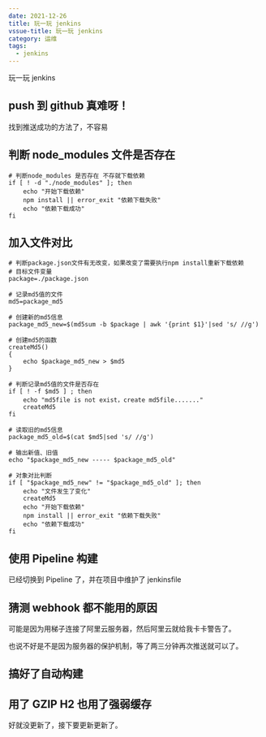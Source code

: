 ```yaml
---
date: 2021-12-26
title: 玩一玩 jenkins
vssue-title: 玩一玩 jenkins
category: 运维
tags:
  - jenkins
---
```


玩一玩 jenkins

<!-- more -->

## push 到 github 真难呀！

找到推送成功的方法了，不容易

## 判断 node_modules 文件是否存在

```shell
# 判断node_modules 是否存在 不存就下载依赖
if [ ! -d "./node_modules" ]; then
	echo "开始下载依赖"
	npm install || error_exit "依赖下载失败"
	echo "依赖下载成功"
fi
```

## 加入文件对比

```shell
# 判断package.json文件有无改变，如果改变了需要执行npm install重新下载依赖
# 目标文件变量
package=./package.json

# 记录md5值的文件
md5=package_md5

# 创建新的md5信息
package_md5_new=$(md5sum -b $package | awk '{print $1}'|sed 's/ //g')

# 创建md5的函数
createMd5()
{
    echo $package_md5_new > $md5
}

# 判断记录md5值的文件是否存在
if [ ! -f $md5 ] ; then
    echo "md5file is not exist，create md5file......."
    createMd5
fi

# 读取旧的md5信息
package_md5_old=$(cat $md5|sed 's/ //g')

# 输出新值、旧值
echo "$package_md5_new ----- $package_md5_old"

# 对象对比判断
if [ "$package_md5_new" != "$package_md5_old" ]; then
    echo "文件发生了变化"
    createMd5
    echo "开始下载依赖"
    npm install || error_exit "依赖下载失败"
    echo "依赖下载成功"
fi
```

## 使用 Pipeline 构建

已经切换到 Pipeline 了，并在项目中维护了 jenkinsfile

## 猜测 webhook 都不能用的原因

可能是因为用梯子连接了阿里云服务器，然后阿里云就给我卡卡警告了。

也说不好是不是因为服务器的保护机制，等了两三分钟再次推送就可以了。

## 搞好了自动构建

## 用了 GZIP H2 也用了强弱缓存

好就没更新了，接下要更新更新了。
